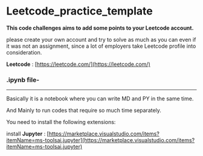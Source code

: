 # Leetcode_practice_template

****This code challenges aims to add some points to your Leetcode account.****

please create your own account and try to solve as much as you can even if it was not an assignment, since a lot of employers take Leetcode profile into consideration.

**Leetcode** : [https://leetcode.com/](https://leetcode.com/)

### **.ipynb file**-
---

Basically it is a notebook where you can write MD and PY in the same time.

And Mainly to run codes that require so much time separately.

You need to install the following extensions:

install **Jupyter** :   [https://marketplace.visualstudio.com/items?itemName=ms-toolsai.jupyter](https://marketplace.visualstudio.com/items?itemName=ms-toolsai.jupyter)